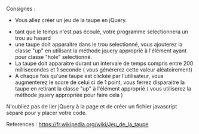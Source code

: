 Consignes :

- Vous allez créer un jeu de la taupe en jQuery.

[comment]: <> (- Le jeu commence lorque l'utilisateur clique sur le bouton start)

[comment]: <> (- La fonction demarrant le jeu s'appellera startGame&#40;&#41;)

[comment]: <> (- Le joueur aura 10 secondes par partie)
- tant que le temps n'est pas écoulé, votre programme selectionnera un trou au hasard
- une taupe doit apparaitre dans le trou selectionné, vous ajouterez la classe "up" en utilisant la méthode jquery approprié
à l'élément ayant pour classe "hole" selectionné.
- La taupe doit apparaitre durant un intervale de temps compris entre 200 millisecondes et 1 seconde ( vous générerez cette
valeur aléatoirement)
- A chaque fois qu'une taupe est clickée par l'utilisateur, vous augmenterez le score de celui ci de 1 point, vous ferrez
disparaitre la taupe en retirant la classe "up" à l'élément approprié ( vous utiliserez la méthode jquery appropriée pour
faire cela )


N'oubliez pas de lier jQuery à la page et de créer un fichier javascript séparé pour y placer votre code.

References : https://fr.wikipedia.org/wiki/Jeu_de_la_taupe